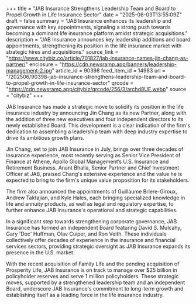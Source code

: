 +++
title = "JAB Insurance Strengthens Leadership Team and Board to Propel Growth in Life Insurance Sector"
date = "2025-06-03T13:55:09Z"
draft = false
summary = "JAB Insurance enhances its leadership and governance with key appointments, signaling a strong push towards becoming a dominant life insurance platform amidst strategic acquisitions."
description = "JAB Insurance announces key leadership additions and board appointments, strengthening its position in the life insurance market with strategic hires and acquisitions."
source_link = "https://www.citybiz.co/article/701827/jab-insurance-names-jin-chang-as-partner/"
enclosure = "https://cdn.newsramp.app/banners/leadership-management-2.jpg"
article_id = 90398
feed_item_id = 14983
url = "/202506/90398-jab-insurance-strengthens-leadership-team-and-board-to-propel-growth-in-life-insurance-sector"
qrcode = "https://cdn.newsramp.app/citybiz/qrcode/256/3/archd8UE.webp"
source = "citybiz"
+++

<p>JAB Insurance has made a strategic move to solidify its position in the life insurance industry by announcing Jin Chang as its new Partner, along with the addition of three new executives and four independent directors to its newly established Board. This development is a clear indication of the firm's dedication to assembling a leadership team with deep industry expertise to drive its ambitious growth plans.</p><p>Jin Chang, set to join JAB Insurance in July, brings over three decades of insurance experience, most recently serving as Senior Vice President of Finance at Athene, Apollo Global Management’s U.S. Insurance and Retirement Business. Anant Bhalla, Senior Partner and Chief Investment Officer at JAB, praised Chang's extensive experience and the value he is expected to bring to the firm's unique value proposition for its stakeholders.</p><p>The firm also announced the appointments of Guillaume Briere-Giroux, Andrew Taktajian, and Kyle Hales, each bringing specialized knowledge in life and annuity products, as well as legal and regulatory expertise, to further enhance JAB Insurance's operational and strategic capabilities.</p><p>In a significant step towards strengthening corporate governance, JAB Insurance has formed an independent Board featuring David S. Mulcahy, Gary 'Doc' Huffman, Olav Cuiper, and Ron Veith. These individuals collectively offer decades of experience in the insurance and financial services sectors, providing strategic oversight as JAB Insurance expands its presence in the U.S. market.</p><p>With the recent acquisition of Family Life and the pending acquisition of Prosperity Life, JAB Insurance is on track to manage over $25 billion in policyholder reserves and serve 1 million policyholders. These strategic moves, supported by a strengthened leadership team and an independent Board, underscore JAB Insurance's commitment to long-term growth and establishing itself as a leading force in the life insurance industry.</p>